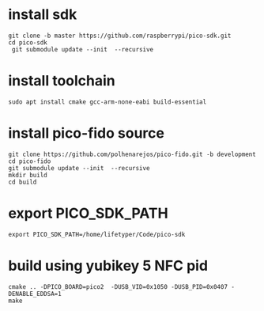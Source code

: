 # install sdk
```
git clone -b master https://github.com/raspberrypi/pico-sdk.git
cd pico-sdk
 git submodule update --init  --recursive
```
# install toolchain
`sudo apt install cmake gcc-arm-none-eabi build-essential   `
# install pico-fido source
```
git clone https://github.com/polhenarejos/pico-fido.git -b development
cd pico-fido
git submodule update --init  --recursive
mkdir build
cd build
```
# export PICO_SDK_PATH
`export PICO_SDK_PATH=/home/lifetyper/Code/pico-sdk`
# build using yubikey 5 NFC pid
```
cmake .. -DPICO_BOARD=pico2  -DUSB_VID=0x1050 -DUSB_PID=0x0407 -DENABLE_EDDSA=1
make
``` 
